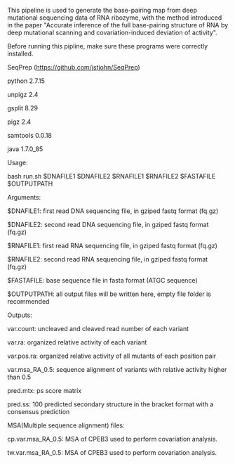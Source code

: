This pipeline is used to generate the base-pairing map from deep mutational sequencing data of RNA ribozyme, with the method introduced in the paper "Accurate inference of the full base-pairing structure of RNA by deep mutational scanning and covariation-induced deviation of activity".

Before running this pipline, make sure these programs were correctly installed.

  SeqPrep (https://github.com/jstjohn/SeqPrep)
  
  python 2.7.15
  
  unpigz 2.4
  
  gsplit 8.29
  
  pigz 2.4
  
  samtools 0.0.18
  
  java 1.7.0_85


Usage:

  bash run.sh $DNAFILE1 $DNAFILE2 $RNAFILE1 $RNAFILE2 $FASTAFILE $OUTPUTPATH

Arguments:
  
  $DNAFILE1: first read DNA sequencing file, in gziped fastq format (fq.gz)
  
  $DNAFILE2: second read DNA sequencing file, in gziped fastq format (fq.gz)
  
  $RNAFILE1: first read RNA sequencing file, in gziped fastq format (fq.gz)
  
  $RNAFILE2: second read RNA sequencing file, in gziped fastq format (fq.gz)
  
  $FASTAFILE: base sequence file in fasta format (ATGC sequence)
  
  $OUTPUTPATH: all output files will be written here, empty file folder is recommended


Outputs:

  var.count: uncleaved and cleaved read number of each variant
  
  var.ra: organized relative activity of each variant
  
  var.pos.ra: organized relative activity of all mutants of each position pair
  
  var.msa_RA_0.5: sequence alignment of variants with relative activity higher than 0.5
  
  pred.mtx: ps score matrix
  
  pred.ss: 100 predicted secondary structure in the bracket format with a consensus prediction
  
  
MSA(Multiple sequence alignment) files:
  
  cp.var.msa_RA_0.5: MSA of CPEB3 used to perform covariation analysis.  
  
  tw.var.msa_RA_0.5: MSA of CPEB3 used to perform covariation analysis. 
